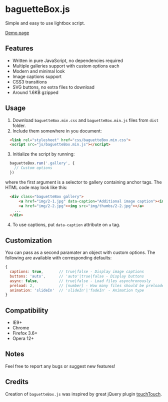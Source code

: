baguetteBox.js
==============

Simple and easy to use lightbox script.

[Demo page](https://feimosi.github.io/baguetteBox.js/)

## Features

* Written in pure JavaScript, no dependencies required
* Multiple galleries support with custom options each
* Modern and minimal look
* Image captions support
* CSS3 transitions
* SVG buttons, no extra files to download
* Around 1.6KB gzipped

## Usage

1. Download `baguetteBox.min.css` and `baguetteBox.min.js` files from `dist` folder.
2. Include them somewhere in you document:
  ```html
  	<link rel="stylesheet" href="css/baguetteBox.min.css">
  	<script src="js/baguetteBox.min.js"></script>
  ```

3. Initialize the script by running:
  ```js
    baguetteBox.run('.gallery', {
      // Custom options
    })
  ```
  where the first argument is a selector to gallery containing anchor tags. The HTML code may look like this:

  ```html
  	<div class="baguetteBox gallery">
  		<a href="img/2-1.jpg" data-caption="Additional image caption"><img src="img/thumbs/2-1.jpg"></a>
  		<a href="img/2-2.jpg"><img src="img/thumbs/2-2.jpg"></a>
      ...
  	</div>
  ```
  
4. To use captions, put `data-caption` attribute on `a` tag.

## Customization

You can pass as a second paramater an object with custom options. The following are available with corresponding defaults:
```javascript
{
  captions: true,       // true|false - Display image captions
  buttons: 'auto',      // 'auto'|true|false - Display buttons
  async: false,         // true|false - Load files asynchronously
  preload: 2,           // [number] - How many files should be preloaded from current image
  animation: 'slideIn'  // 'slideIn'|'fadeIn' - Animation type
}
```
  
## Compatibility

* IE9+
* Chrome
* Firefox 3.6+
* Opera 12+

## Notes

Feel free to report any bugs or suggest new features!

## Credits

Creation of `baguetteBox.js` was inspired by great jQuery plugin [touchTouch](https://github.com/martinaglv/touchTouch).
